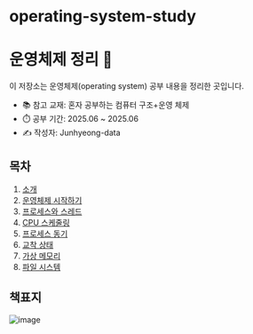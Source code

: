 # operating-system-study
# 운영체제 정리 📘

이 저장소는 운영체제(operating system) 공부 내용을 정리한 곳입니다.
- 📚 참고 교재: 혼자 공부하는 컴퓨터 구조+운영 체제
- ⏱️ 공부 기간: 2025.06 ~ 2025.06
- ✍️ 작성자: Junhyeong-data

## 목차
1. [소개](./01_소개/)
2. [운영체제 시작하기](./02_운영체제_시작하기/)
3. [프로세스와 스레드](./03_프로세스와_스레드/)
4. [CPU 스케줄링](./04_CPU_스케줄링/)
5. [프로세스 동기](./05_프로세스_동기화/)
6. [교착 상태](./06_교착_상태/)
7. [가상 메모리](./07_가상_메모리/)
8. [파일 시스템](./08_파일_시스템/)

## 책표지
![image](https://github.com/user-attachments/assets/cdf5fa35-15f1-4a2d-b3dc-9e8de307e667)


